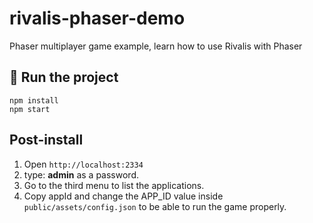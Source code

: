 # rivalis-phaser-demo
Phaser multiplayer game example, learn how to use Rivalis with Phaser

## 🚀 Run the project
```
npm install
npm start
```
## Post-install
1. Open `http://localhost:2334`
2. type: **admin** as a password.
3. Go to the third menu to list the applications.
4. Copy appId and change the APP_ID value inside `public/assets/config.json` to be able to run the game properly.